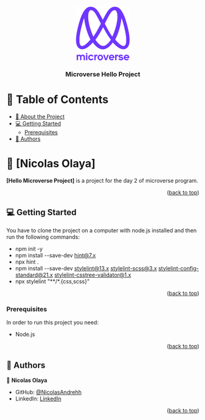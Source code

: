 <a name="readme-top"></a>

<!--
HOW TO USE:
This is an example of how you may give instructions on setting up your project locally.

Modify this file to match your project and remove sections that don't apply.

REQUIRED SECTIONS:
- Table of Contents
- About the Project
  - Built With
  - Live Demo
- Getting Started
- Authors
- Future Features
- Contributing
- Show your support
- Acknowledgements
- License

OPTIONAL SECTIONS:
- FAQ

After you're finished please remove all the comments and instructions!
-->

<div align="center">
  <!-- You are encouraged to replace this logo with your own! Otherwise you can also remove it. -->
  <img src="murple_logo.png" alt="logo" width="140"  height="auto" />
  <br/>

  <h3><b>Microverse Hello Project</b></h3>

</div>

<!-- TABLE OF CONTENTS -->

# 📗 Table of Contents

- [📖 About the Project](#about-project)
- [💻 Getting Started](#getting-started)
  - [Prerequisites](#prerequisites)
- [👥 Authors](#authors)

<!-- PROJECT DESCRIPTION -->

# 📖 [Nicolas Olaya] <a name="about-project"></a>


**[Hello Microverse Project]** is a project for the day 2 of microverse program.

<p align="right">(<a href="#readme-top">back to top</a>)</p>

<!-- LIVE DEMO -->


## 💻 Getting Started <a name="getting-started"></a>

You have to clone the project on a computer with node.js installed and then run the following commands:
- npm init -y
- npm install --save-dev hint@7.x
- npx hint .
- npm install --save-dev stylelint@13.x stylelint-scss@3.x stylelint-config-standard@21.x stylelint-csstree-validator@1.x
- npx stylelint "**/*.{css,scss}"

<p align="right">(<a href="#readme-top">back to top</a>)</p>

### Prerequisites

In order to run this project you need:
- Node.js

<p align="right">(<a href="#readme-top">back to top</a>)</p>

<!-- AUTHORS -->

## 👥 Authors <a name="authors"></a>

👤 **Nicolas Olaya**

- GitHub: [@NicolasAndrehh](https://github.com/NicolasAndrehh)
- LinkedIn: [LinkedIn](https://www.linkedin.com/in/nicolás-andres-olaya-gamba-3b032b248/)

<p align="right">(<a href="#readme-top">back to top</a>)</p>
